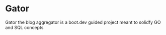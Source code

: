 # Gator
Gator the blog aggregator is a boot.dev guided project meant to solidfy GO and SQL concepts
